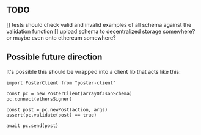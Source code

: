 ## TODO 
[] tests should check valid and invalid examples of all schema against the validation function
[] upload schema to decentralized storage somewhere? or maybe even onto ethereum somewhere?

## Possible future direction
It's possible this should be wrapped into a client lib that acts like this:
```
import PosterClient from "poster-client"

const pc = new PosterClient(arrayOfJsonSchema)
pc.connect(ethersSigner)

const post = pc.newPost(action, args)
assert(pc.validate(post) == true)

await pc.send(post)
```
